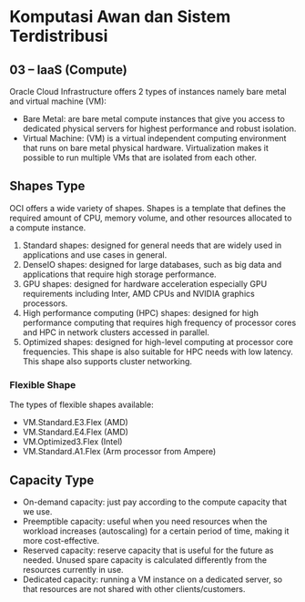 # Komputasi Awan dan Sistem Terdistribusi

## 03 – IaaS (Compute)

Oracle Cloud Infrastructure offers 2 types of instances namely bare metal and virtual machine (VM):
- Bare Metal: are bare metal compute instances that give you access to dedicated physical servers for highest performance and robust isolation.
- Virtual Machine: (VM) is a virtual independent computing environment that runs on bare metal physical hardware. Virtualization makes it possible to run multiple VMs that are isolated from each other. 

## Shapes Type
OCI offers a wide variety of shapes. Shapes is a template that defines the required amount of CPU, memory volume, and other resources allocated to a compute instance.
<br>
1. Standard shapes: designed for general needs that are widely used in applications and use cases in general. 
2. DenseIO shapes: designed for large databases, such as big data and applications that require high storage performance.
3. GPU shapes: designed for hardware acceleration especially GPU requirements including Inter, AMD CPUs and NVIDIA graphics processors.
4. High performance computing (HPC) shapes: designed for high performance computing that requires high frequency of processor cores and HPC in network clusters accessed in parallel.
5. Optimized shapes: designed for high-level computing at processor core frequencies. This shape is also suitable for HPC needs with low latency. This shape also supports cluster networking.

### Flexible Shape
The types of flexible shapes available:
- VM.Standard.E3.Flex (AMD)
- VM.Standard.E4.Flex (AMD)
- VM.Optimized3.Flex (Intel)
- VM.Standard.A1.Flex (Arm processor from Ampere)

## Capacity Type
- On-demand capacity: just pay according to the compute capacity that we use.
- Preemptible capacity: useful when you need resources when the workload increases (autoscaling) for a certain period of time, making it more cost-effective.
- Reserved capacity: reserve capacity that is useful for the future as needed. Unused spare capacity is calculated differently from the resources currently in use.
- Dedicated capacity: running a VM instance on a dedicated server, so that resources are not shared with other clients/customers.